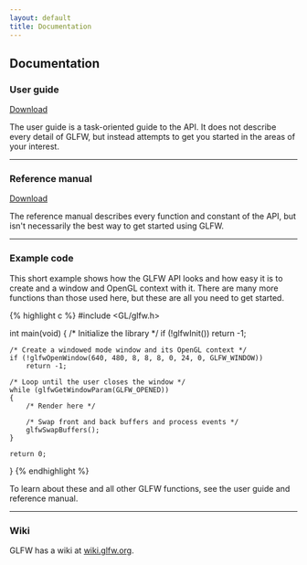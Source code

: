 ```yaml
---
layout: default
title: Documentation
---
```


## Documentation

### User guide

<a class="download" href="GLFWUsersGuide278.pdf" title="Download User Guide (PDF)">Download</a>

The user guide is a task-oriented guide to the API.  It does not describe every
detail of GLFW, but instead attempts to get you started in the areas of your
interest.

---
### Reference manual

<a class="download" href="GLFWReference278.pdf" title="Download Reference Manual (PDF)">Download</a>

The reference manual describes every function and constant of the API, but isn't
necessarily the best way to get started using GLFW.

---
### Example code

This short example shows how the GLFW API looks and how easy it is to create and
a window and OpenGL context with it.  There are many more functions than those
used here, but these are all you need to get started.

{% highlight c %}
#include <GL/glfw.h>

int main(void)
{
    /* Initialize the library */
    if (!glfwInit())
        return -1;

    /* Create a windowed mode window and its OpenGL context */
    if (!glfwOpenWindow(640, 480, 8, 8, 8, 0, 24, 0, GLFW_WINDOW))
        return -1;

    /* Loop until the user closes the window */
    while (glfwGetWindowParam(GLFW_OPENED))
    {
        /* Render here */

        /* Swap front and back buffers and process events */
        glfwSwapBuffers();
    }

    return 0;
}
{% endhighlight %}

To learn about these and all other GLFW functions, see the user guide and
reference manual.

---
### Wiki

GLFW has a wiki at [wiki.glfw.org](http://wiki.glfw.org/).

